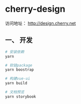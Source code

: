 # cherry-design

访问地址： http://design.cherry.net
## 一、 开发
```bash
# 安装依赖
yarn

# 软链package
yarn boostrap

# 构建vue-ui
yarn build

# 文档预览
yarn storybook
```
